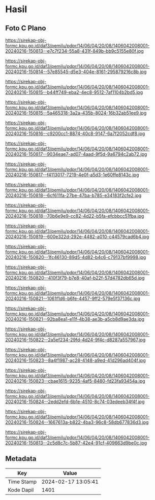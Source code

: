 # Hasil

## Foto C Plano

https://sirekap-obj-formc.kpu.go.id/daf3/pemilu/pdpr/14/06/04/20/08/1406042008001-20240216-150813--e7c7f234-55a8-431f-849b-bb9c5155e80f.jpg

https://sirekap-obj-formc.kpu.go.id/daf3/pemilu/pdpr/14/06/04/20/08/1406042008001-20240216-150814--57e85545-d5e3-404e-8161-295879216c8b.jpg

https://sirekap-obj-formc.kpu.go.id/daf3/pemilu/pdpr/14/06/04/20/08/1406042008001-20240216-150815--b44ff749-eba2-4ec8-9512-7af1104b2bd5.jpg

https://sirekap-obj-formc.kpu.go.id/daf3/pemilu/pdpr/14/06/04/20/08/1406042008001-20240216-150815--5a465318-3a2a-435b-8024-16b32ab51ee9.jpg

https://sirekap-obj-formc.kpu.go.id/daf3/pemilu/pdpr/14/06/04/20/08/1406042008001-20240216-150816--c9200cc1-8874-40c8-9147-6a7f2052cdf8.jpg

https://sirekap-obj-formc.kpu.go.id/daf3/pemilu/pdpr/14/06/04/20/08/1406042008001-20240216-150817--9034eae7-ad07-4aad-9f5d-9a6794c2ab72.jpg

https://sirekap-obj-formc.kpu.go.id/daf3/pemilu/pdpr/14/06/04/20/08/1406042008001-20240216-150817--f4113017-7219-4e0f-a5d3-1e60ffe8143c.jpg

https://sirekap-obj-formc.kpu.go.id/daf3/pemilu/pdpr/14/06/04/20/08/1406042008001-20240216-150818--6cf611fa-27be-47ba-b785-e34183f2cfe2.jpg

https://sirekap-obj-formc.kpu.go.id/daf3/pemilu/pdpr/14/06/04/20/08/1406042008001-20240216-150818--70b6e9e9-cc82-4d22-b5fa-efcbbcc51fba.jpg

https://sirekap-obj-formc.kpu.go.id/daf3/pemilu/pdpr/14/06/04/20/08/1406042008001-20240216-150819--600e322d-292e-4482-a010-c44579cad6b4.jpg

https://sirekap-obj-formc.kpu.go.id/daf3/pemilu/pdpr/14/06/04/20/08/1406042008001-20240216-150820--1fc46130-89d5-4d82-b4c6-c79137bf9998.jpg

https://sirekap-obj-formc.kpu.go.id/daf3/pemilu/pdpr/14/06/04/20/08/1406042008001-20240216-150820--410f3f79-b7e8-40af-b22f-57d4782db65d.jpg

https://sirekap-obj-formc.kpu.go.id/daf3/pemilu/pdpr/14/06/04/20/08/1406042008001-20240216-150821--1061f1d6-b6fe-4457-9ff2-579e5f37136c.jpg

https://sirekap-obj-formc.kpu.go.id/daf3/pemilu/pdpr/14/06/04/20/08/1406042008001-20240216-150821--92ba8ea1-e11f-4b38-ae3b-a5cb8d9ae3da.jpg

https://sirekap-obj-formc.kpu.go.id/daf3/pemilu/pdpr/14/06/04/20/08/1406042008001-20240216-150822--2a5ef234-29fd-4d24-9f4c-d8287a557967.jpg

https://sirekap-obj-formc.kpu.go.id/daf3/pemilu/pdpr/14/06/04/20/08/1406042008001-20240216-150823--8a4f1987-ac28-4148-a9ed-41d296ad404f.jpg

https://sirekap-obj-formc.kpu.go.id/daf3/pemilu/pdpr/14/06/04/20/08/1406042008001-20240216-150823--cbae1615-9235-4af5-8480-fd23fa93454a.jpg

https://sirekap-obj-formc.kpu.go.id/daf3/pemilu/pdpr/14/06/04/20/08/1406042008001-20240216-150824--2edd2efd-6b1e-4510-8c74-03edeeb34f4f.jpg

https://sirekap-obj-formc.kpu.go.id/daf3/pemilu/pdpr/14/06/04/20/08/1406042008001-20240216-150824--1667613a-b822-4ba3-96c8-58db677836d3.jpg

https://sirekap-obj-formc.kpu.go.id/daf3/pemilu/pdpr/14/06/04/20/08/1406042008001-20240216-150813--2c5d8c7c-5b87-42e4-91cf-409663d9be0c.jpg


## Metadata

| Key        | Value               |
| ---------- | ------------------- |
| Time Stamp | 2024-02-17 13:05:41 |
| Kode Dapil | 1401                |



